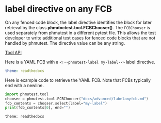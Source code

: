 # label directive on any FCB

On any fenced code block, the label directive identifies the block
for later retrieval by the class **phmdoctest.tool.FCBChooser()**.
The `FCBChooser` is used separately from phmutest in
a different pytest file. This allows the test developer to write
additional test cases for fenced code blocks that are not handled by
phmutest. The directive value can be any string.

[Tool API](../api.md)

Here is a YAML FCB with a `<!--phmutest-label my-label-->` label directive.

<!--phmutest-label my-label-->
<!-- Other one line HTML comments or directives-->

```yml
theme: readthedocs
```

Here is example code to retrieve the YAML FCB. Note that FCBs typically
end with a newline.

```python
import phmutest.tool
chooser = phmutest.tool.FCBChooser("docs/advanced/labelanyfcb.md")
fcb_contents = chooser.select(label="my-label")
print(fcb_contents[0], end="")
```

```expected-output
theme: readthedocs
```
